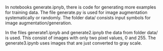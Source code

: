 In notebooks generate.ipnyb, there is code for generating more examples for training data.
The file generate.py is used for image augmentation systematically or randomly.
The folder data/ consists input symbols for image augmentation/generation.

In the files generate1.ipnyb and generate2.ipnyb the data from folder data/ is used. This consist of images with only two pixel values, 0 and 255. The generate3.ipynb uses images that are just converted to gray scale.
